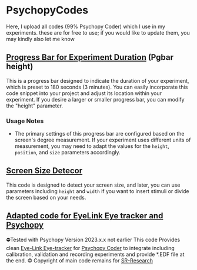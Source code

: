 # PsychopyCodes
Here, I upload all codes (99% Psychopy Coder) which I use in my experiments. these are for free to use; if you would like to update them, you may kindly also let me know

## [Progress Bar for Experiment Duration](https://github.com/Eithankhodami/PsychopyCodes/blob/main/Screen%20Size%20detector.py) (Pgbar height)

This is a progress bar designed to indicate the duration of your experiment, which is preset to 180 seconds (3 minutes). You can easily incorporate this code snippet into your project and adjust its location within your experiment. If you desire a larger or smaller progress bar, you can modify the "height" parameter.

### Usage Notes
- The primary settings of this progress bar are configured based on the screen's degree measurement. If your experiment uses different units of measurement, you may need to adapt the values for the `height`, `position`, and `size` parameters accordingly.

## [Screen Size Detecor](https://github.com/Eithankhodami/PsychopyCodes/blob/main/Screen%20Size%20detector.py)
This code is designed to detect your screen size, and later, you can use parameters including `height` and `width` if you want to insert stimuli or divide the screen based on your needs.

## [Adapted code for EyeLink Eye tracker and Psychopy](https://github.com/Eithankhodami/PsychopyCodes/tree/main/Native%20EyeLink%20Psychopy%20adaption%20for%20coder)
⛔Tested with Psychopy Version 2023.x.x not earlier
This code Provides clean [Eye-Link Eye-tracker](https://sr-research.com/support) for [Psychopy Coder](https://psychopy.org/coder/index.html) to integrate including calibration, validation and recording experiments and provide *.EDF file at the end.
©️ Copyright of main code remains for [SR-Research](https://sr-research.com/)
